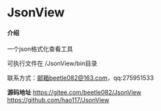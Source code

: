 # JsonView

#### 介绍
一个json格式化查看工具

可执行文件在 /JsonView/bin目录

联系方式：邮箱beetle082@163.com，qq:275951533

**源码地址**
https://gitee.com/beetle082/JsonView
https://github.com/hao117/JsonView